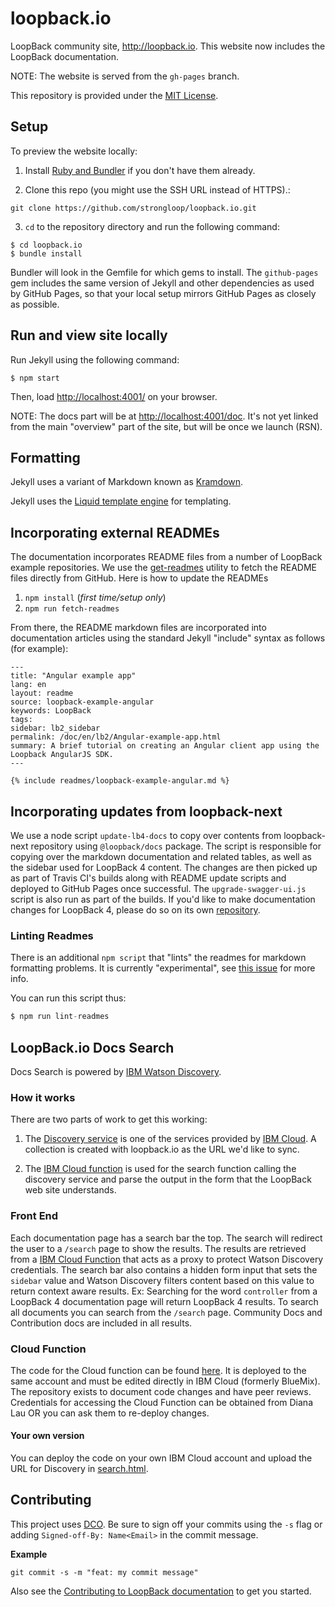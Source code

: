 # loopback.io

LoopBack community site, http://loopback.io. This website now includes the LoopBack documentation.

NOTE: The website is served from the `gh-pages` branch.

This repository is provided under the [MIT License](LICENSE).


## Setup

To preview the website locally:

1.  Install [Ruby and Bundler](https://help.github.com/articles/setting-up-your-pages-site-locally-with-jekyll/) if you don't have them already.

2.  Clone this repo (you might use the SSH URL instead of HTTPS).:

```
git clone https://github.com/strongloop/loopback.io.git
```

3.  `cd` to the repository directory and run the following command:

```
$ cd loopback.io
$ bundle install
```

Bundler will look in the Gemfile for which gems to install. The `github-pages` gem includes the same version of Jekyll and other dependencies as used by GitHub Pages, so that your local setup mirrors GitHub Pages as closely as possible.

## Run and view site locally

Run Jekyll using the following command:

```
$ npm start
```

Then, load [http://localhost:4001/](http://localhost:4001/) on your browser.

NOTE: The docs part will be at [http://localhost:4001/doc](http://localhost:4001/doc). It's not yet linked from the main "overview" part of the site, but will be once we launch (RSN).

## Formatting

Jekyll uses a variant of Markdown known as [Kramdown](http://kramdown.gettalong.org/quickref.html).

Jekyll uses the [Liquid template engine](http://liquidmarkup.org/) for templating.

## Incorporating external READMEs

The documentation incorporates README files from a number of LoopBack example repositories.
We use the [get-readmes](https://github.com/strongloop/get-readmes) utility to fetch
the README files directly from GitHub. Here is how to update the READMEs

1.  `npm install` (_first time/setup only_)
2.  `npm run fetch-readmes`

From there, the README markdown files are incorporated into documentation articles
using the standard Jekyll "include" syntax as follows (for example):

```
---
title: "Angular example app"
lang: en
layout: readme
source: loopback-example-angular
keywords: LoopBack
tags:
sidebar: lb2_sidebar
permalink: /doc/en/lb2/Angular-example-app.html
summary: A brief tutorial on creating an Angular client app using the Loopback AngularJS SDK.
---

{% include readmes/loopback-example-angular.md %}
```

## Incorporating updates from loopback-next

We use a node script `update-lb4-docs` to copy over contents from loopback-next
repository using `@loopback/docs` package. The script is responsible for copying
over the markdown documentation and related tables, as well as the sidebar used
for LoopBack 4 content. The changes are then picked up as part of Travis CI's
builds along with README update scripts and deployed to GitHub Pages once
successful. The `upgrade-swagger-ui.js` script is also run as part of the
builds. If you'd like to make documentation changes for LoopBack 4, please do so
on its own [repository](https://github.com/strongloop/loopback-next/).

### Linting Readmes

There is an additional `npm script` that "lints" the readmes for markdown formatting problems. It is currently "experimental", see [this issue](https://github.com/strongloop/loopback.io/issues/49#issuecomment-253672668) for more info.

You can run this script thus:

```js
$ npm run lint-readmes
```

## LoopBack.io Docs Search

Docs Search is powered by [IBM Watson Discovery](https://www.ibm.com/watson/services/discovery/).

### How it works

There are two parts of work to get this working:

1. The [Discovery service](https://www.ibm.com/watson/services/discovery/) is one of the services provided by [IBM Cloud](https://cloud.ibm.com/). A collection is created with loopback.io as the URL we'd like to sync.

2. The [IBM Cloud function](https://www.ibm.com/cloud/functions) is used for the search function calling the discovery service and parse the output in the form that the LoopBack web site understands.  

### Front End

Each documentation page has a search bar the top. The search will redirect the
user to a `/search` page to show the results. The results are retrieved from a
[IBM Cloud Function](https://www.ibm.com/cloud/functions) that acts as a proxy
to protect Watson Discovery credentials. The search bar also contains a hidden
form input that sets the `sidebar` value and Watson Discovery filters content
based on this value to return context aware results. Ex: Searching for the word
`controller` from a LoopBack 4 documentation page will return LoopBack 4 results.
To search all documents you can search from the `/search` page. Community Docs
and Contribution docs are included in all results.

### Cloud Function

The code for the Cloud function can be found [here](https://github.com/strongloop/loopback.io-search).
It is deployed to the same account and must be edited directly in IBM Cloud
(formerly BlueMix). The repository exists to document code changes and have peer
reviews. Credentials for accessing the Cloud Function can be obtained from Diana Lau OR you can ask them to re-deploy changes.

#### Your own version

You can deploy the code on your own IBM Cloud account and upload the URL for
Discovery in [search.html](https://github.com/strongloop/loopback.io/blob/gh-pages/_layouts/search.html).


## Contributing 

This project uses [DCO](https://developercertificate.org/). Be sure to sign off
your commits using the `-s` flag or adding `Signed-off-By: Name<Email>` in the
commit message.

**Example**

```
git commit -s -m "feat: my commit message"
```

Also see the [Contributing to LoopBack documentation](https://loopback.io/doc/en/contrib/doc-contrib.html) to get you started.
